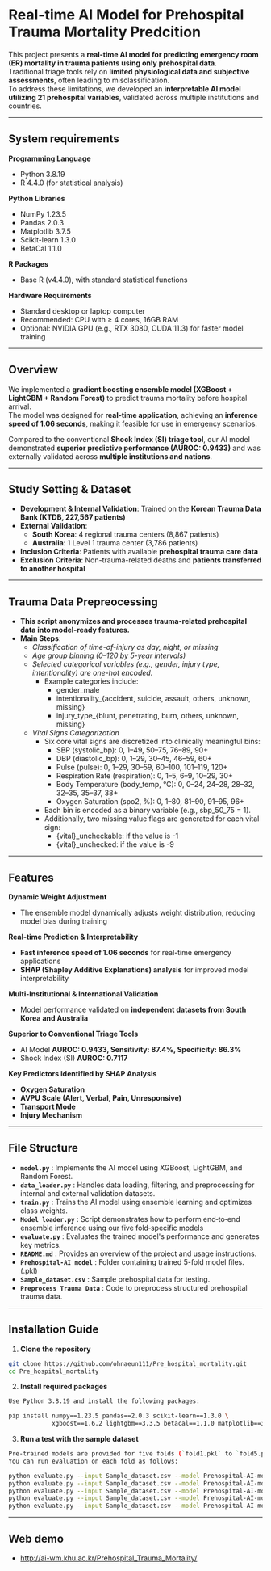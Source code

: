 # Real-time AI Model for Prehospital Trauma Mortality Predcition

This project presents a **real-time AI model for predicting emergency room (ER) mortality in trauma patients using only prehospital data**.  
Traditional triage tools rely on **limited physiological data and subjective assessments**, often leading to misclassification.  
To address these limitations, we developed an **interpretable AI model utilizing 21 prehospital variables**, validated across multiple institutions and countries.  

---

## System requirements
 **Programming Language**  
   - Python 3.8.19
   - R 4.4.0 (for statistical analysis)

 **Python Libraries**  
   - NumPy 1.23.5
   - Pandas 2.0.3
   - Matplotlib 3.7.5
   - Scikit-learn 1.3.0
   - BetaCal 1.1.0

 **R Packages**  
   - Base R (v4.4.0), with standard statistical functions  

 **Hardware Requirements**  
   - Standard desktop or laptop computer
   - Recommended: CPU with ≥ 4 cores, 16GB RAM
   - Optional: NVIDIA GPU (e.g., RTX 3080, CUDA 11.3) for faster model training
     
---

## Overview  
We implemented a **gradient boosting ensemble model (XGBoost + LightGBM + Random Forest)** to predict trauma mortality before hospital arrival.  
The model was designed for **real-time application**, achieving an **inference speed of 1.06 seconds**, making it feasible for use in emergency scenarios.  

Compared to the conventional **Shock Index (SI) triage tool**, our AI model demonstrated **superior predictive performance (AUROC: 0.9433)** and was externally validated across **multiple institutions and nations**.  

---

## Study Setting & Dataset  
- **Development & Internal Validation**: Trained on the **Korean Trauma Data Bank (KTDB, 227,567 patients)**  
- **External Validation**:  
  - **South Korea**: 4 regional trauma centers (8,867 patients)  
  - **Australia**: 1 Level 1 trauma center (3,786 patients)  
- **Inclusion Criteria**: Patients with available **prehospital trauma care data**  
- **Exclusion Criteria**: Non-trauma-related deaths and **patients transferred to another hospital**  

---

## Trauma Data Prepreocessing
- **This script anonymizes and processes trauma-related prehospital data into model-ready features.**  
- **Main Steps**:  
  - *Classification of time-of-injury as day, night, or missing*
  - *Age group binning (0–120 by 5-year intervals)*
  - *Selected categorical variables (e.g., gender, injury type, intentionality) are one-hot encoded.*
    - Example categories include:
      - gender_male
      - intentionality_{accident, suicide, assault, others, unknown, missing}
      - injury_type_{blunt, penetrating, burn, others, unknown, missing}
  - *Vital Signs Categorization*
     - Six core vital signs are discretized into clinically meaningful bins:
       - SBP (systolic_bp): 0, 1–49, 50–75, 76–89, 90+
       - DBP (diastolic_bp): 0, 1–29, 30–45, 46–59, 60+
       - Pulse (pulse): 0, 1–29, 30–59, 60–100, 101–119, 120+
       - Respiration Rate (respiration): 0, 1–5, 6–9, 10–29, 30+
       - Body Temperature (body_temp, °C): 0, 0–24, 24–28, 28–32, 32–35, 35–37, 38+
       - Oxygen Saturation (spo2, %): 0, 1–80, 81–90, 91–95, 96+
     - Each bin is encoded as a binary variable (e.g., sbp_50_75 = 1).
     - Additionally, two missing value flags are generated for each vital sign:
       - {vital}_uncheckable: if the value is -1
       - {vital}_unchecked: if the value is -9

---

## Features  

 **Dynamic Weight Adjustment**  
   - The ensemble model dynamically adjusts weight distribution, reducing model bias during training  

 **Real-time Prediction & Interpretability**  
   - **Fast inference speed of 1.06 seconds** for real-time emergency applications  
   - **SHAP (Shapley Additive Explanations) analysis** for improved model interpretability  

 **Multi-Institutional & International Validation**  
   - Model performance validated on **independent datasets from South Korea and Australia**  

 **Superior to Conventional Triage Tools**  
   - AI Model **AUROC: 0.9433, Sensitivity: 87.4%, Specificity: 86.3%**  
   - Shock Index (SI) **AUROC: 0.7117**  

 **Key Predictors Identified by SHAP Analysis**  
   - **Oxygen Saturation**  
   - **AVPU Scale (Alert, Verbal, Pain, Unresponsive)**  
   - **Transport Mode**  
   - **Injury Mechanism**  

---

## File Structure  
- **`model.py`** : Implements the AI model using XGBoost, LightGBM, and Random Forest.  
- **`data_loader.py`** : Handles data loading, filtering, and preprocessing for internal and external validation datasets.  
- **`train.py`** : Trains the AI model using ensemble learning and optimizes class weights.
- **`Model loader.py`** : Script demonstrates how to perform end‑to‑end ensemble inference using our five fold‑specific models   
- **`evaluate.py`** : Evaluates the trained model's performance and generates key metrics.   
- **`README.md`** : Provides an overview of the project and usage instructions.
- **`Prehospital-AI model`** : Folder containing trained 5-fold model files. (.pkl)
- **`Sample_dataset.csv`** : Sample prehospital data for testing.
- **`Preprocess Trauma Data`** : Code to preprocess structured prehospital trauma data.

---

## Installation Guide  
1. **Clone the repository**
```bash
git clone https://github.com/ohnaeun111/Pre_hospital_mortality.git
cd Pre_hospital_mortality
```
2. **Install required packages**
```bash   
Use Python 3.8.19 and install the following packages:

pip install numpy==1.23.5 pandas==2.0.3 scikit-learn==1.3.0 \
            xgboost==1.6.2 lightgbm==3.3.5 betacal==1.1.0 matplotlib==3.7.5
```
3. **Run a test with the sample dataset**
```bash   
Pre-trained models are provided for five folds (`fold1.pkl` to `fold5.pkl`).  
You can run evaluation on each fold as follows:

python evaluate.py --input Sample_dataset.csv --model Prehospital-AI-model/fold1.pkl
python evaluate.py --input Sample_dataset.csv --model Prehospital-AI-model/fold2.pkl
python evaluate.py --input Sample_dataset.csv --model Prehospital-AI-model/fold3.pkl
python evaluate.py --input Sample_dataset.csv --model Prehospital-AI-model/fold4.pkl
python evaluate.py --input Sample_dataset.csv --model Prehospital-AI-model/fold5.pkl
```
---

## Web demo
- http://ai-wm.khu.ac.kr/Prehospital_Trauma_Mortality/
